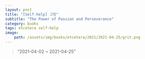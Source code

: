```yaml
---
layout: post
title: "[Self-help] 그릿"
subtitle: "The Power of Passion and Perseverance"
category: books
tags: etcetera self-help
image:
    path: /assets/img/books/etcetera/2021/2021-04-25/grit.png
---
```


> “2021-04-02 ~ 2021-04-25”